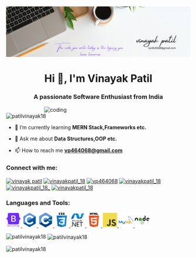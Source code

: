 ![logo](https://github.com/Patilvinayak18/Patilvinayak18/blob/main/White%20Minimalist%20Profile%20LinkedIn%20Banner.png)
<h1 align="center">Hi 👋, I'm Vinayak Patil</h1>
<h3 align="center">A passionate Software Enthusiast from India</h3>
<img align="right" alt="coding" width="400" src="https://user-images.githubusercontent.com/55389276/140866485-8fb1c876-9a8f-4d6a-98dc-08c4981eaf70.gif">


<p align="left"> <img src="https://komarev.com/ghpvc/?username=patilvinayak18&label=Profile%20views&color=0e75b6&style=flat" alt="patilvinayak18" /> </p>

- 🌱 I’m currently learning **MERN Stack,Frameworks etc.**

- 💬 Ask me about **Data Structures,OOP etc.**

- 📫 How to reach me **vp464068@gmail.com**

<h3 align="left">Connect with me:</h3>
<p align="left">
<a href="https://www.linkedin.com/in/vinayak-patil-32958b229/" target="blank"><img align="center" src="https://raw.githubusercontent.com/rahuldkjain/github-profile-readme-generator/master/src/images/icons/Social/linked-in-alt.svg" alt="vinayak patil" height="30" width="40" /></a>
<a href="https://instagram.com/vinayakpatil_18" target="blank"><img align="center" src="https://raw.githubusercontent.com/rahuldkjain/github-profile-readme-generator/master/src/images/icons/Social/instagram.svg" alt="vinayakpatil_18" height="30" width="40" /></a>
<a href="https://www.codechef.com/users/vp464068" target="blank"><img align="center" src="https://cdn.jsdelivr.net/npm/simple-icons@3.1.0/icons/codechef.svg" alt="vp464068" height="30" width="40" /></a>
<a href="https://www.hackerrank.com/vinayakpatil_18" target="blank"><img align="center" src="https://raw.githubusercontent.com/rahuldkjain/github-profile-readme-generator/master/src/images/icons/Social/hackerrank.svg" alt="vinayakpatil_18" height="30" width="40" /></a>
<a href="https://www.leetcode.com/vinayakpatil_18_" target="blank"><img align="center" src="https://raw.githubusercontent.com/rahuldkjain/github-profile-readme-generator/master/src/images/icons/Social/leet-code.svg" alt="vinayakpatil_18_" height="30" width="40" /></a>
<a href="https://auth.geeksforgeeks.org/user/vinayakpatil_18" target="blank"><img align="center" src="https://raw.githubusercontent.com/rahuldkjain/github-profile-readme-generator/master/src/images/icons/Social/geeks-for-geeks.svg" alt="vinayakpatil_18" height="30" width="40" /></a>
</p>

<h3 align="left">Languages and Tools:</h3>
<p align="left"> <a href="https://getbootstrap.com" target="_blank" rel="noreferrer"> <img src="https://raw.githubusercontent.com/devicons/devicon/master/icons/bootstrap/bootstrap-plain-wordmark.svg" alt="bootstrap" width="40" height="40"/> </a> <a href="https://www.cprogramming.com/" target="_blank" rel="noreferrer"> <img src="https://raw.githubusercontent.com/devicons/devicon/master/icons/c/c-original.svg" alt="c" width="40" height="40"/> </a> <a href="https://www.w3schools.com/cpp/" target="_blank" rel="noreferrer"> <img src="https://raw.githubusercontent.com/devicons/devicon/master/icons/cplusplus/cplusplus-original.svg" alt="cplusplus" width="40" height="40"/> </a> <a href="https://www.w3schools.com/css/" target="_blank" rel="noreferrer"> <img src="https://raw.githubusercontent.com/devicons/devicon/master/icons/css3/css3-original-wordmark.svg" alt="css3" width="40" height="40"/> </a> <a href="https://dotnet.microsoft.com/" target="_blank" rel="noreferrer"> <img src="https://raw.githubusercontent.com/devicons/devicon/master/icons/dot-net/dot-net-original-wordmark.svg" alt="dotnet" width="40" height="40"/> </a> <a href="https://www.w3.org/html/" target="_blank" rel="noreferrer"> <img src="https://raw.githubusercontent.com/devicons/devicon/master/icons/html5/html5-original-wordmark.svg" alt="html5" width="40" height="40"/> </a> <a href="https://developer.mozilla.org/en-US/docs/Web/JavaScript" target="_blank" rel="noreferrer"> <img src="https://raw.githubusercontent.com/devicons/devicon/master/icons/javascript/javascript-original.svg" alt="javascript" width="40" height="40"/> </a> <a href="https://www.mysql.com/" target="_blank" rel="noreferrer"> <img src="https://raw.githubusercontent.com/devicons/devicon/master/icons/mysql/mysql-original-wordmark.svg" alt="mysql" width="40" height="40"/> </a> <a href="https://nodejs.org" target="_blank" rel="noreferrer"> <img src="https://raw.githubusercontent.com/devicons/devicon/master/icons/nodejs/nodejs-original-wordmark.svg" alt="nodejs" width="40" height="40"/> </a> </p>

<p><img align="left" src="https://github-readme-stats.vercel.app/api/top-langs?username=patilvinayak18&show_icons=true&locale=en&layout=compact" alt="patilvinayak18" /></p>

<p>&nbsp;<img align="center" src="https://github-readme-stats.vercel.app/api?username=patilvinayak18&show_icons=true&locale=en" alt="patilvinayak18" /></p>

<p><img align="center" src="https://github-readme-streak-stats.herokuapp.com/?user=patilvinayak18&" alt="patilvinayak18" /></p>
